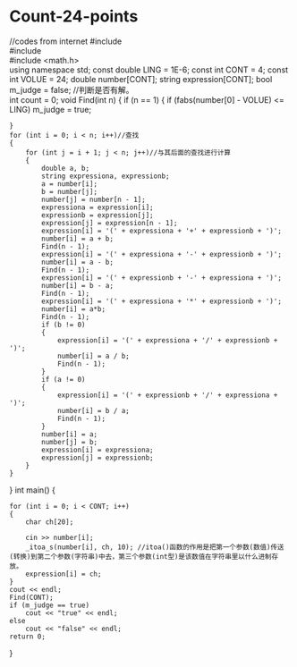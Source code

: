 # Count-24-points
//codes from internet
#include <iostream>  
#include <string>  
#include <math.h>  
using namespace std;
const double LING = 1E-6;
const int CONT = 4;
const int VOLUE = 24;
double number[CONT];
string expression[CONT];
bool m_judge = false; //判断是否有解。  
int count = 0;
void Find(int n)
{
	if (n == 1)
	{
		if (fabs(number[0] - VOLUE) <= LING)
			m_judge = true;
		
	}
	for (int i = 0; i < n; i++)//查找  
	{
		for (int j = i + 1; j < n; j++)//与其后面的查找进行计算  
		{
			double a, b;
			string expressiona, expressionb;
			a = number[i];
			b = number[j];
			number[j] = number[n - 1];
			expressiona = expression[i];
			expressionb = expression[j];
			expression[j] = expression[n - 1];
			expression[i] = '(' + expressiona + '+' + expressionb + ')';
			number[i] = a + b;
			Find(n - 1);
			expression[i] = '(' + expressiona + '-' + expressionb + ')';
			number[i] = a - b;
			Find(n - 1);
			expression[i] = '(' + expressionb + '-' + expressiona + ')';
			number[i] = b - a;
			Find(n - 1);
			expression[i] = '(' + expressiona + '*' + expressionb + ')';
			number[i] = a*b;
			Find(n - 1);
			if (b != 0)
			{
				expression[i] = '(' + expressiona + '/' + expressionb + ')';
				number[i] = a / b;
				Find(n - 1);
			}
			if (a != 0)
			{
				expression[i] = '(' + expressionb + '/' + expressiona + ')';
				number[i] = b / a;
				Find(n - 1);
			}
			number[i] = a;
			number[j] = b;
			expression[i] = expressiona;
			expression[j] = expressionb;
		}
	}
}
int main()
{
	
	for (int i = 0; i < CONT; i++)
	{
		char ch[20];
		
		cin >> number[i];
		_itoa_s(number[i], ch, 10); //itoa()函数的作用是把第一个参数(数值)传送(转换)到第二个参数(字符串)中去，第三个参数(int型)是该数值在字符串里以什么进制存放。  
		expression[i] = ch;
	}
	cout << endl;
	Find(CONT);
	if (m_judge == true)
		cout << "true" << endl;
	else
		cout << "false" << endl;
	return 0;
}
